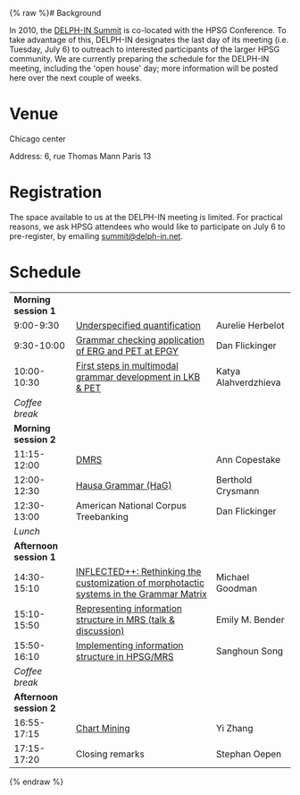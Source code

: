 {% raw %}# Background

In 2010, the [DELPH-IN Summit](https://blog.inductorsoftware.com/docsproto/summits/ParisTop) is co-located with the HPSG
Conference. To take advantage of this, DELPH-IN designates the last day
of its meeting (i.e. Tuesday, July 6) to outreach to interested
participants of the larger HPSG community. We are currently preparing
the schedule for the DELPH-IN meeting, including the 'open house' day;
more information will be posted here over the next couple of weeks.

# Venue

Chicago center

Address: 6, rue Thomas Mann Paris 13

# Registration

The space available to us at the DELPH-IN meeting is limited. For
practical reasons, we ask HPSG attendees who would like to participate
on July 6 to pre-register, by emailing summit@delph-in.net.

# Schedule

|                         |                                                                                                                                  |                      |
|-------------------------|----------------------------------------------------------------------------------------------------------------------------------|----------------------|
| **Morning session 1**   |                                                                                                                                  |                      |
| 9:00-9:30               | [Underspecified quantification](http://www.delph-in.net/2010/aurelie.pdf)                                                        | Aurelie Herbelot     |
| 9:30-10:00              | [Grammar checking application of ERG and PET at EPGY](http://www.delph-in.net/2010/epgy.pdf)                                     | Dan Flickinger       |
| 10:00-10:30             | [First steps in multimodal grammar development in LKB & PET](http://www.delph-in.net/2010/katya.pdf)                             | Katya Alahverdzhieva |
| *Coffee break*          |                                                                                                                                  |                      |
| **Morning session 2**   |                                                                                                                                  |                      |
| 11:15-12:00             | [DMRS](http://www.delph-in.net/2010/dmrs.pdf)                                                                                    | Ann Copestake        |
| 12:00-12:30             | [Hausa Grammar (HaG)](http://www.delph-in.net/2010/hag.pdf)                                                                      | Berthold Crysmann    |
| 12:30-13:00             | American National Corpus Treebanking                                                                                             | Dan Flickinger       |
| *Lunch*                 |                                                                                                                                  |                      |
| **Afternoon session 1** |                                                                                                                                  |                      |
| 14:30-15:10             | [INFLECTED++: Rethinking the customization of morphotactic systems in the Grammar Matrix](http://www.delph-in.net/2010/mike.pdf) | Michael Goodman      |
| 15:10-15:50             | [Representing information structure in MRS (talk & discussion)](http://www.delph-in.net/2010/is.pdf)                             | Emily M. Bender      |
| 15:50-16:10             | [Implementing information structure in HPSG/MRS](http://www.delph-in.net/2010/sanghoun.pdf)                                      | Sanghoun Song        |
| *Coffee break*          |                                                                                                                                  |                      |
| **Afternoon session 2** |                                                                                                                                  |                      |
| 16:55-17:15             | [Chart Mining](http://www.delph-in.net/2010/yi.pdf)                                                                              | Yi Zhang             |
| 17:15-17:20             | Closing remarks                                                                                                                  | Stephan Oepen        |
<update date omitted for speed>{% endraw %}